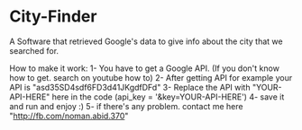 # City-Finder
A Software that retrieved Google's data to give info about the city that we searched for.

How to make it work:
1- You have to get a Google API. (If you don't know how to get. search on youtube how to)
2- After getting API for example your API is "asd35SD4sdf6FD3d41JKgdfDFd"
3- Replace the API with "YOUR-API-HERE" here in the code (api_key = '&key=YOUR-API-HERE')
4- save it and run and enjoy :)
5- if there's any problem. contact me here "http://fb.com/noman.abid.370"
